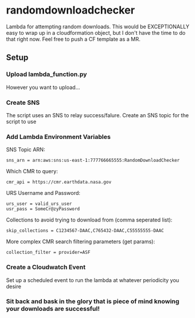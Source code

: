 # randomdownloadchecker
Lambda for attempting random downloads. This would be EXCEPTIONALLY easy to wrap up in a cloudformation object, but I don't have the time to do that right now. Feel free to push a CF template as a MR. 

## Setup

### Upload lambda_function.py 
However you want to upload... 

### Create SNS
The script uses an SNS to relay success/falure. Create an SNS topic for the script to use

### Add Lambda Environment Variables
SNS Topic ARN:
```
sns_arn = arn:aws:sns:us-east-1:777766665555:RandomDownloadChecker
```

Which CMR to query:
```
cmr_api = https://cmr.earthdata.nasa.gov
```

URS Username and Password:
```
urs_user = valid_urs_user
usr_pass = SomeCr@zyPassword
```

Collections to avoid trying to download from (comma seperated list):
```
skip_collections = C1234567-DAAC,C765432-DAAC,C55555555-DAAC
```

More complex CMR search filtering parameters (get params):
```
collection_filter = provider=ASF
```

### Create a Cloudwatch Event
Set up a scheduled event to run the lambda at whatever periodicity you desire 

### Sit back and bask in the glory that is piece of mind knowing your downloads are successful!
